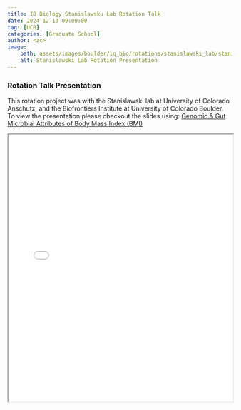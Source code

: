 ```yaml
---
title: IQ Biology Stanislawsku Lab Rotation Talk
date: 2024-12-13 09:00:00
tag: [UCB]
categories: [Graduate School]
author: <zc>    
image: 
    path: assets/images/boulder/iq_bio/rotations/stanislawski_lab/stanislawski_lab_rotation_presentation/stanislawski_lab_rotation_presentation.001.png
    alt: Stanislawski Lab Rotation Presentation
---
```


### Rotation Talk Presentation

This rotation project was with the Stanislawski lab at University of Colorado Anschutz, and the Biofrontiers Institute at University of Colorado Boulder. To view the presentation please checkout the slides using: [Genomic & Gut Microbial Attributes of Body Mass Index (BMI)](https://drive.google.com/file/d/1M3mWgE5vxIQ42aNond6AS6Ev8jRPSGel/view?usp=sharing)

<iframe src="{{ 'assets/pdf/iq_bio_rotations/stanislawski_lab/Stanislawski-Lab-IQ-Bio-Fall-2024-Presentation.pdf' | relative_url }}" width="100%" height="600px"></iframe>